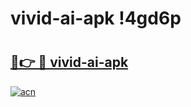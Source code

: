 # vivid-ai-apk !4gd6p

# <h2><a href="https://7du1t4.esa.edu.pl?title=vivid-ai-apk&ref=4gd6p">🔗👉 🔴 vivid-ai-apk</a></h2>

[![acn](https://github.com/user-attachments/assets/0f9c940e-d8b0-45ae-aac7-cd30a18b3e1c)](https://7du1t4.esa.edu.pl?title=vivid-ai-apk&ref=4gd6p)

